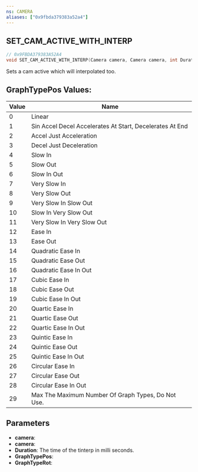 ```yaml
---
ns: CAMERA
aliases: ["0x9fbda379383a52a4"]
---
```

## SET_CAM_ACTIVE_WITH_INTERP

```c
// 0x9FBDA379383A52A4
void SET_CAM_ACTIVE_WITH_INTERP(Camera camera, Camera camera, int Duration, int GraphTypePos, int GraphTypeRot);
```

Sets a cam active which will interpolated too.

## GraphTypePos Values:
| Value | Name |
| --- | --- |
| 0 | Linear |
| 1 | Sin Accel Decel Accelerates At Start, Decelerates At End |
| 2 | Accel Just Acceleration |
| 3 | Decel Just Deceleration |
| 4 | Slow In |
| 5 | Slow Out |
| 6 | Slow In Out |
| 7 | Very Slow In |
| 8 | Very Slow Out |
| 9 | Very Slow In Slow Out |
| 10 | Slow In Very Slow Out |
| 11 | Very Slow In Very Slow Out |
| 12 | Ease In |
| 13 | Ease Out |
| 14 | Quadratic Ease In |
| 15 | Quadratic Ease Out |
| 16 | Quadratic Ease In Out |
| 17 | Cubic Ease In |
| 18 | Cubic Ease Out |
| 19 | Cubic Ease In Out |
| 20 | Quartic Ease In |
| 21 | Quartic Ease Out |
| 22 | Quartic Ease In Out |
| 23 | Quintic Ease In |
| 24 | Quintic Ease Out |
| 25 | Quintic Ease In Out |
| 26 | Circular Ease In |
| 27 | Circular Ease Out |
| 28 | Circular Ease In Out |
| 29 | Max The Maximum Number Of Graph Types, Do Not Use. |


## Parameters
* **camera**: 
* **camera**: 
* **Duration**: The time of the tinterp in milli seconds.
* **GraphTypePos**: 
* **GraphTypeRot**: 
